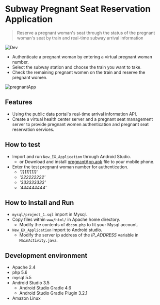 # Subway Pregnant Seat Reservation Application
> Reserve a pregnant woman's seat through the status of the pregnant woman's seat by train and real-time subway arrival information

![Dev][dev-image]
- Authenticate a pregnant woman by entering a virtual pregnant woman number.
- Select the subway station and choose the train you want to take.
- Check the remaining pregnant women on the train and reserve the pregnant women.

![pregnantApp](https://user-images.githubusercontent.com/25261274/76848936-d6181e80-6887-11ea-9282-8102cd20ef1e.gif)

## Features
- Using the public data portal's real-time arrival information API.
- Create a virtual health center server and a pregnant seat management server to provide pregnant women authentication and pregnant seat reservation services.

## How to test
- Import and run `New_EX_Application` through Android Studio.
  - or Download and install [pregnantApp.apk](https://github.com/true-bird/PregnantApplication/tree/master/New_Ex_Application/app/release/pregnantApp.apk) file to your mobile phone.
- Enter the test pregnant woman number for authentication.
  - _'111111111'_
  - _'222222222'_
  - _'333333333'_
  - _'444444444'_

## How to Install and Run
- `mysql/project_1.sql` import in Mysql.
- Copy files within `www/html/` in Apache home directory.
  - Modify the contents of `dbcon.php` to fit your Mysql account.
- `New_EX_Application` import to Android studio.
  - Modify the server ip address of the *IP_ADDRESS* variable in `MainActivity.java`.

## Development environment
- Apache 2.4
- php 5.6
- mysql 5.5
- Android Studio 3.5
  - Android Studio Gradle 4.6
  - Android Studio Gradle Plugin 3.2.1
- Amazon Linux


<!-- Markdown link & img dfn's -->
[dev-image]: https://img.shields.io/badge/Dev-Android-green
